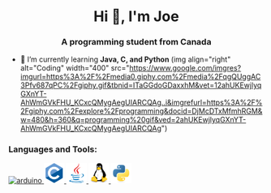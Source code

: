<h1 align="center">Hi 👋, I'm Joe</h1>
<h3 align="center">A programming student from Canada</h3>

- 🌱 I’m currently learning **Java, C, and Python**
(img align="right" alt="Coding" width="400" src="https://www.google.com/imgres?imgurl=https%3A%2F%2Fmedia0.giphy.com%2Fmedia%2FqgQUggAC3Pfv687qPC%2Fgiphy.gif&tbnid=ITaGGdoGDaxxhM&vet=12ahUKEwjlyqGXnYT-AhWmGVkFHU_KCxcQMygAegUIARCQAg..i&imgrefurl=https%3A%2F%2Fgiphy.com%2Fexplore%2Fprogramming&docid=DjMcDTxMfmhRGM&w=480&h=360&q=programming%20gif&ved=2ahUKEwjlyqGXnYT-AhWmGVkFHU_KCxcQMygAegUIARCQAg")
<p align="left">
</p>

<h3 align="left">Languages and Tools:</h3>
<p align="left"> <a href="https://www.arduino.cc/" target="_blank" rel="noreferrer"> <img src="https://cdn.worldvectorlogo.com/logos/arduino-1.svg" alt="arduino" width="40" height="40"/> </a> <a href="https://www.cprogramming.com/" target="_blank" rel="noreferrer"> <img src="https://raw.githubusercontent.com/devicons/devicon/master/icons/c/c-original.svg" alt="c" width="40" height="40"/> </a> <a href="https://www.java.com" target="_blank" rel="noreferrer"> <img src="https://raw.githubusercontent.com/devicons/devicon/master/icons/java/java-original.svg" alt="java" width="40" height="40"/> </a> <a href="https://www.linux.org/" target="_blank" rel="noreferrer"> <img src="https://raw.githubusercontent.com/devicons/devicon/master/icons/linux/linux-original.svg" alt="linux" width="40" height="40"/> </a> <a href="https://www.python.org" target="_blank" rel="noreferrer"> <img src="https://raw.githubusercontent.com/devicons/devicon/master/icons/python/python-original.svg" alt="python" width="40" height="40"/> </a> </p>
